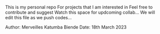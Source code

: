This is  my personal repo
For projects that I am interested in 
Feel free to contribute and suggest
Watch this space for updcoming collab...
We will edit this file as we push codes...


Author: Merveilles Katumba Biende
Date: 18th March 2023
